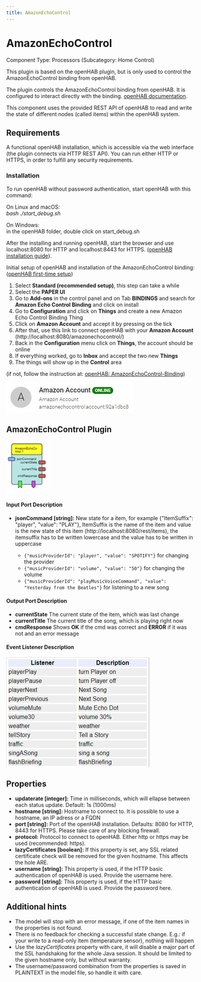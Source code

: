 ```yaml
---
title: AmazonEchoControl
---
```


# AmazonEchoControl

Component Type: Processors (Subcategory: Home Control)

This plugin is based on the openHAB plugin, but is only used to control the AmazonEchoControl binding from openHAB.

The plugin controls the AmazonEchoControl binding from openHAB.
It is configured to interact directly with the binding. [openHAB documentation][1].

This component uses the provided REST API of openHAB to read and write the state of different nodes 
(called items) within the openHAB system.


## Requirements

A functional openHAB installation, 
which is accessible via the web interface (the plugin connects via HTTP REST API). 
You can run either HTTP or HTTPS, in order to fulfill any security requirements. 

### Installation
To run openHAB without password authentication, start openHAB with this command:

On Linux and macOS:  
_bash ./start\_debug.sh_

On Windows:  
in the openHAB folder, double click on start_debug.sh

After the installing and running openHAB, start the browser and use localhost:8080 for HTTP and localhost:8443 for HTTPS.
([openHAB installation guide][3]).

Initial setup of openHAB and installation of the AmazonEchoControl binding:<br/> ([openHAB first-time setup][4])
1. Select **Standard (recommended setup)**, this step can take a while
2. Select the **PAPER UI**
3. Go to **Add-ons** in the control panel and on Tab **BINDINGS** and search for **Amazon Echo Control Binding** and click on install 
4. Go to **Configuration** and click on **Things** and create a new Amazon Echo Control Binding Thing
5. Click on **Amazon Account** and accept it by pressing on the tick
6. After that, use this link to connect openHAB with your **Amazon Account** (http://localhost:8080/amazonechocontrol/) 
7. Back in the **Configuration** menu click on **Things**, the account should be online 
8. If everything worked, go to **Inbox** and accept the two new **Things**
9. The things will show up in the **Control** area 

(if not, follow the instruction at: [openHAB: AmazonEchoControl-Binding][5])
 

![Screenshot: Amazon Account Online](img/amazonaccount.JPG "Screenshot: Amazon Account Online")

## AmazonEchoControl Plugin

![Screenshot: AmazonEchoControl Plugin](img/amazonechocontrolplugin.PNG "Screenshot: AmazonEchoControl Plugin")

#### Input Port Description

*   **jsonCommand \[string\]:** New state for a item, for example {"ItemSuffix": "player", "value": "PLAY"}, 
ItemSuffix is the name of the item and value is the new state of this item (http://localhost:8080/rest/items), 
the itemsuffix has to be written lowercase and the value has to be written in uppercase

    * ```{"musicProviderId": "player", "value": "SPOTIFY"}``` for changing the provider
    * ```{"musicProviderId": "volume", "value": "50"}``` for changing the volume
    * ```{"musicProviderId": "playMusicVoiceCommand", "value": "Yesterday from the Beatles"}``` for listening to a new song


#### Output Port Description

*   **currentState** The current state of the item, which was last change
*   **currentTitle** The current title of the song, which is playing right now
*   **cmdResponse** Shows **OK** if the cmd was correct and **ERROR** if it was not and an error message


#### Event Listener Description

![Screenshot: AmazonEchoControl Eventlistener](img/amazonechocontrol_eventlistener.PNG "Screenshot: AmazonEchoControl Eventlistener")

## Properties

*   **updaterate \[integer\]:** Time in milliseconds, which will ellapse between each status update. Default: 1s (1000ms)
*   **hostname \[string\]:** Hostname to connect to. It is possible to use a hostname, an IP adress or a FQDN
*   **port \[string\]:** Port of the openHAB installation. Defaults: 8080 for HTTP, 8443 for HTTPS. Please take care of any blocking firewall.
*   **protocol:** Protocol to connect to openHAB. Either http or https may be used (recommended: https).
*   **lazyCertificates \[boolean\]:** If this property is set, any SSL related certificate check will be removed for the given hostname. This affects the hole ARE.
*   **username \[string\]:** This property is used, if the HTTP basic authentication of openHAB is used. Provide the username here.
*   **password \[string\]:** This property is used, if the HTTP basic authentication of openHAB is used. Provide the password here.

## Additional hints

*   The model will stop with an error message, if one of the item names in the properties is not found.
*   There is no feedback for checking a successful state change. E.g.: if your write to a read-only item (temperature sensor), nothing will happen
*   Use the _lazyCertificates_ property with care, it will disable a major part of the SSL handshaking for the whole Java session. It should be limited to the given hostname only, but without warranty.
*   The username/password combination from the properties is saved in PLAINTEXT in the model file, so handle it with care.

[1]: https://www.openhab.org/docs/
[2]: https://github.com/openhab/openhab/wiki
[3]: https://www.openhab.org/docs/installation/
[4]: https://www.openhab.org/docs/tutorial/1sttimesetup.html
[5]: https://www.openhab.org/addons/bindings/amazonechocontrol/